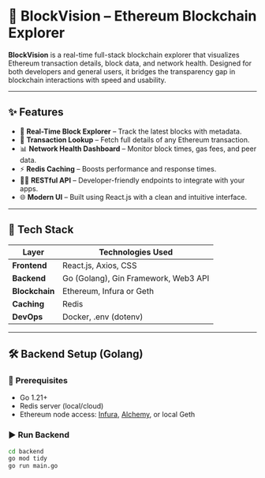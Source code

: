 # 🚀 **BlockVision – Ethereum Blockchain Explorer**

**BlockVision** is a real-time full-stack blockchain explorer that visualizes Ethereum transaction details, block data, and network health. Designed for both developers and general users, it bridges the transparency gap in blockchain interactions with speed and usability.

---

## ✨ **Features**

- 🔎 **Real-Time Block Explorer** – Track the latest blocks with metadata.
- 💸 **Transaction Lookup** – Fetch full details of any Ethereum transaction.
- 📊 **Network Health Dashboard** – Monitor block times, gas fees, and peer data.
- ⚡ **Redis Caching** – Boosts performance and response times.
- 🧑‍💻 **RESTful API** – Developer-friendly endpoints to integrate with your apps.
- 🌐 **Modern UI** – Built using React.js with a clean and intuitive interface.

---

## 🧰 **Tech Stack**

| **Layer**      | **Technologies Used**                    |
|----------------|-------------------------------------------|
| **Frontend**   | React.js, Axios, CSS                      |
| **Backend**    | Go (Golang), Gin Framework, Web3 API      |
| **Blockchain** | Ethereum, Infura or Geth                  |
| **Caching**    | Redis                                     |
| **DevOps**     | Docker, .env (dotenv)                     |

---

## 🛠️ **Backend Setup (Golang)**

### 🔧 **Prerequisites**

- Go 1.21+
- Redis server (local/cloud)
- Ethereum node access: [Infura](https://infura.io), [Alchemy](https://www.alchemy.com), or local Geth

### ▶️ **Run Backend**

```bash
cd backend
go mod tidy
go run main.go
